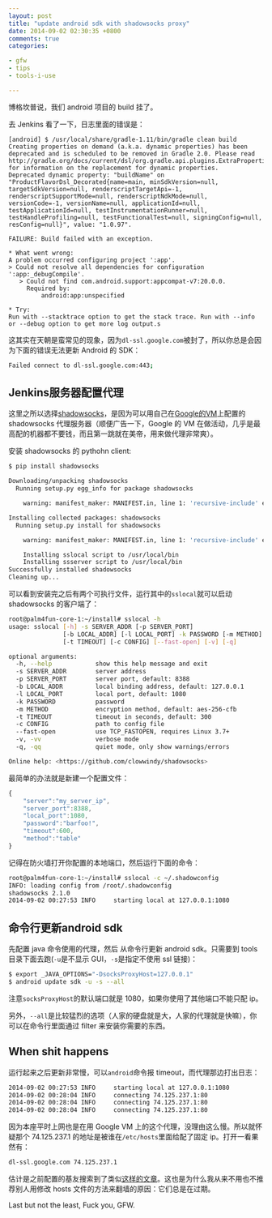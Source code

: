 ```yaml
---
layout: post
title: "update android sdk with shadowsocks proxy"
date: 2014-09-02 02:30:35 +0800
comments: true
categories: 

- gfw
- tips
- tools-i-use

---
```


博格坎普说，我们 android 项目的 build 挂了。

去 Jenkins 看了一下，日志里面的错误是：

```
[android] $ /usr/local/share/gradle-1.11/bin/gradle clean build
Creating properties on demand (a.k.a. dynamic properties) has been deprecated and is scheduled to be removed in Gradle 2.0. Please read http://gradle.org/docs/current/dsl/org.gradle.api.plugins.ExtraPropertiesExtension.html for information on the replacement for dynamic properties.
Deprecated dynamic property: "buildName" on "ProductFlavorDsl_Decorated{name=main, minSdkVersion=null, targetSdkVersion=null, renderscriptTargetApi=-1, renderscriptSupportMode=null, renderscriptNdkMode=null, versionCode=-1, versionName=null, applicationId=null, testApplicationId=null, testInstrumentationRunner=null, testHandleProfiling=null, testFunctionalTest=null, signingConfig=null, resConfig=null}", value: "1.0.97".

FAILURE: Build failed with an exception.

* What went wrong:
A problem occurred configuring project ':app'.
> Could not resolve all dependencies for configuration ':app:_debugCompile'.
   > Could not find com.android.support:appcompat-v7:20.0.0.
     Required by:
         android:app:unspecified

* Try:
Run with --stacktrace option to get the stack trace. Run with --info or --debug option to get more log output.s
```

这其实在天朝是蛮常见的现象，因为`dl-ssl.google.com`被封了，所以你总是会因为下面的错误无法更新 Android 的 SDK：

```bash
Failed connect to dl-ssl.google.com:443;
```

Jenkins服务器配置代理
-------------------------

这里之所以选择[shadowsocks](http://shadowsocks.org/)，是因为可以用自己在[Google的VM](https://developers.google.com/appengine/)上配置的 shadowsocks 代理服务器（顺便广告一下，Google 的 VM 在做活动，几乎是最高配的机器都不要钱，而且第一跳就在美帝，用来做代理非常爽）。

安装 shadowsocks 的 pythohn client:

```bash
$ pip install shadowsocks

Downloading/unpacking shadowsocks
  Running setup.py egg_info for package shadowsocks

    warning: manifest_maker: MANIFEST.in, line 1: 'recursive-include' expects <dir> <pattern1> <pattern2> ...

Installing collected packages: shadowsocks
  Running setup.py install for shadowsocks

    warning: manifest_maker: MANIFEST.in, line 1: 'recursive-include' expects <dir> <pattern1> <pattern2> ...

    Installing sslocal script to /usr/local/bin
    Installing ssserver script to /usr/local/bin
Successfully installed shadowsocks
Cleaning up...
```

可以看到安装完之后有两个可执行文件，运行其中的`sslocal`就可以启动 shadowsocks 的客户端了：

```bash
root@palm4fun-core-1:~/install# sslocal -h
usage: sslocal [-h] -s SERVER_ADDR [-p SERVER_PORT]
               [-b LOCAL_ADDR] [-l LOCAL_PORT] -k PASSWORD [-m METHOD]
               [-t TIMEOUT] [-c CONFIG] [--fast-open] [-v] [-q]

optional arguments:
  -h, --help            show this help message and exit
  -s SERVER_ADDR        server address
  -p SERVER_PORT        server port, default: 8388
  -b LOCAL_ADDR         local binding address, default: 127.0.0.1
  -l LOCAL_PORT         local port, default: 1080
  -k PASSWORD           password
  -m METHOD             encryption method, default: aes-256-cfb
  -t TIMEOUT            timeout in seconds, default: 300
  -c CONFIG             path to config file
  --fast-open           use TCP_FASTOPEN, requires Linux 3.7+
  -v, -vv               verbose mode
  -q, -qq               quiet mode, only show warnings/errors

Online help: <https://github.com/clowwindy/shadowsocks>
```

最简单的办法就是新建一个配置文件：

```javascript ~/.shadowconfig
{
    "server":"my_server_ip",
    "server_port":8388,
    "local_port":1080,
    "password":"barfoo!",
    "timeout":600,
    "method":"table"
}
```

记得在防火墙打开你配置的本地端口，然后运行下面的命令：

```bash
root@palm4fun-core-1:~/install# sslocal -c ~/.shadowconfig
INFO: loading config from /root/.shadowconfig
shadowsocks 2.1.0
2014-09-02 00:27:53 INFO     starting local at 127.0.0.1:1080
```


命令行更新android sdk
-------------------------

先配置 java 命令使用的代理，然后
从命令行更新 android sdk。只需要到 tools 目录下面去跑(`-u`是不显示 GUI，`-s`是指定不使用 ssl 链接)：

```bash
$ export _JAVA_OPTIONS="-DsocksProxyHost=127.0.0.1"
$ android update sdk -u -s --all
```

注意`socksProxyHost`的默认端口就是 1080，如果你使用了其他端口不能只配 ip。

另外，`--all`是比较猛烈的选项（人家的硬盘就是大，人家的代理就是快嘛），你可以在命令行里面通过 filter 来安装你需要的东西。

When shit happens
----------------------

运行起来之后更新非常慢，可以`android`命令报 timeout，而代理那边打出日志：

```bash
2014-09-02 00:27:53 INFO     starting local at 127.0.0.1:1080
2014-09-02 00:28:04 INFO     connecting 74.125.237.1:80
2014-09-02 00:28:04 INFO     connecting 74.125.237.1:80
2014-09-02 00:28:04 INFO     connecting 74.125.237.1:80
```

因为本座平时上网也是在用 Google VM 上的这个代理，没理由这么慢。所以就怀疑那个 74.125.237.1 的地址是被谁在`/etc/hosts`里面给配了固定 ip。打开一看果然有：

```bash
dl-ssl.google.com 74.125.237.1
```

估计是之前配置的基友搜索到了类似[这样的文章](http://www.programering.com/a/MjM4YTMwATA.html)。这也是为什么我从来不用也不推荐别人用修改 hosts 文件的方法来翻墙的原因：它们总是在过期。

Last but not the least, Fuck you, GFW.




